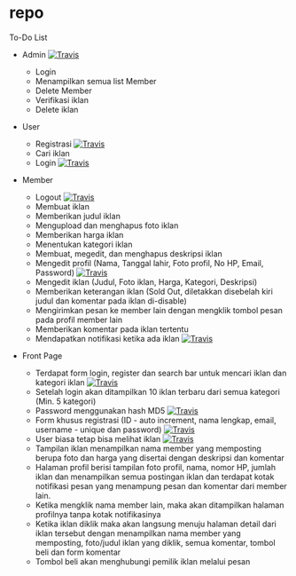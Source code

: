 # repo

To-Do List
- Admin [![Travis](https://img.shields.io/travis/rust-lang/rust.svg)]()
  * Login
  * Menampilkan semua list Member
  * Delete Member
  * Verifikasi iklan
  * Delete iklan

- User
  * Registrasi [![Travis](https://img.shields.io/travis/rust-lang/rust.svg)]()
  * Cari iklan
  * Login [![Travis](https://img.shields.io/travis/rust-lang/rust.svg)]()
  
- Member
  * Logout [![Travis](https://img.shields.io/travis/rust-lang/rust.svg)]()
  * Membuat iklan
  * Memberikan judul iklan
  * Mengupload dan menghapus foto iklan
  * Memberikan harga iklan
  * Menentukan kategori iklan
  * Membuat, megedit, dan menghapus deskripsi iklan
  * Mengedit profil (Nama, Tanggal lahir, Foto profil, No HP, Email, Password) [![Travis](https://img.shields.io/travis/rust-lang/rust.svg)]()
  * Mengedit iklan (Judul, Foto iklan, Harga, Kategori, Deskripsi)
  * Memberikan keterangan iklan (Sold Out, diletakkan disebelah kiri judul dan komentar pada iklan di-disable)
  * Mengirimkan pesan ke member lain dengan mengklik tombol pesan pada profil member lain
  * Memberikan komentar pada iklan tertentu
  * Mendapatkan notifikasi ketika ada iklan [![Travis](https://img.shields.io/travis/rust-lang/rust.svg)]()

- Front Page
   * Terdapat form login, register dan search bar untuk mencari iklan dan kategori iklan [![Travis](https://img.shields.io/travis/rust-lang/rust.svg)]()
   * Setelah login akan ditampilkan 10 iklan terbaru dari semua kategori (Min. 5 kategori)
   * Password menggunakan hash MD5 [![Travis](https://img.shields.io/travis/rust-lang/rust.svg)]()
   * Form khusus registrasi (ID - auto increment, nama lengkap, email, username - unique dan password) [![Travis](https://img.shields.io/travis/rust-lang/rust.svg)]()
   * User biasa tetap bisa melihat iklan [![Travis](https://img.shields.io/travis/rust-lang/rust.svg)]()
   * Tampilan iklan menampilkan nama member yang memposting berupa foto dan harga yang disertai dengan deskripsi dan komentar
   * Halaman profil berisi tampilan foto profil, nama, nomor HP, jumlah iklan dan menampilkan semua postingan iklan dan terdapat kotak notifikasi pesan yang menampung pesan dan komentar dari member lain.
   * Ketika mengklik nama member lain, maka akan ditampilkan halaman profilnya tanpa kotak notifikasinya
   * Ketika iklan diklik maka akan langsung menuju halaman detail dari iklan tersebut dengan menampilkan nama member yang memposting, foto/judul iklan yang diklik, semua komentar, tombol beli dan form komentar
   * Tombol beli akan menghubungi pemilik iklan melalui pesan
